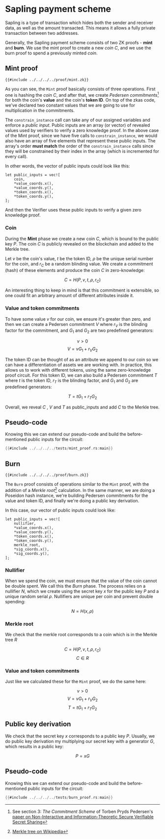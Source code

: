 # Sapling payment scheme

Sapling is a type of transaction which hides both the sender and
receiver data, as well as the amount transacted. This means it allows
a fully private transaction between two addresses.

Generally, the Sapling payment scheme consists of two ZK proofs -
**mint** and **burn**. We use the mint proof to create a new _coin_
$C$, and we use the burn proof to spend a previously minted _coin_.

## Mint proof

```
{{#include ../../../../proof/mint.zk}}
```

As you can see, the `Mint` proof basically consists of three
operations.  First one is hashing the _coin_ $C$, and after that,
we create _Pedersen commitments_[^1] for both the coin's **value**
and the coin's **token ID**. On top of the zkas code, we've declared
two constant values that we are going to use for multiplication in
the commitments.

The `constrain_instance` call can take any of our assigned variables
and enforce a _public input_. Public inputs are an array (or vector)
of revealed values used by verifiers to verify a zero knowledge
proof. In the above case of the Mint proof, since we have five calls to
`constrain_instance`, we would also have an array of five elements that
represent these public inputs. The array's order **must match** the
order of the `constrain_instance` calls since they will be constrained
by their index in the array (which is incremented for every call).

In other words, the vector of public inputs could look like this:

```
let public_inputs = vec![
    coin,
    *value_coords.x(),
    *value_coords.y(),
    *token_coords.x(),
    *token_coords.y(),
];
```

And then the Verifier uses these public inputs to verify a given zero
knowledge proof.

### Coin

During the **Mint** phase we create a new coin $C$, which is bound
to the public key $P$. The coin $C$ is publicly revealed on the
blockchain and added to the Merkle tree.

Let $v$ be the coin's value, $t$ be the token ID, $\rho$ be the unique
serial number for the coin, and $r_C$ be a random blinding value. We
create a commitment (hash) of these elements and produce the coin $C$
in zero-knowledge:

$$ C = H(P, v, t, \rho, r_C)$$

An interesting thing to keep in mind is that this commitment is
extensible, so one could fit an arbitrary amount of different
attributes inside it.

### Value and token commitments

To have some value $v$ for our coin, we ensure it's greater than
zero, and then we can create a Pedersen commitment $V$ where $r_V$
is the blinding factor for the commitment, and $G_1$ and $G_2$ are
two predefined generators:

$$ v > 0 $$
$$ V = vG_1 + r_VG_2 $$

The token ID can be thought of as an attribute we append to our coin
so we can have a differentiation of assets we are working with. In
practice, this allows us to work with different tokens, using the
same zero-knowledge proof circuit. For this token ID, we can also
build a Pedersen commitment $T$ where $t$ is the token ID, $r_T$
is the blinding factor, and $G_1$ and $G_2$ are predefined generators:

$$ T = tG_1 + r_TG_2 $$

Overall, we reveal $C$ , $V$ and $T$ as public_inputs and add $C$ to the Merkle tree.

## Pseudo-code

Knowing this we can extend our pseudo-code and build the
before-mentioned public inputs for the circuit:

```rust
{{#include ../../../../tests/mint_proof.rs:main}}
```


## Burn

```
{{#include ../../../../proof/burn.zk}}
```

The `Burn` proof consists of operations similar to the `Mint` proof,
with the addition of a _Merkle root_[^2] calculation. In the same
manner, we are doing a Poseidon hash instance, we're building Pedersen
commitments for the value and token ID, and finally we're doing a
public key derivation.

In this case, our vector of public inputs could look like:

```
let public_inputs = vec![
    nullifier,
    *value_coords.x(),
    *value_coords.y(),
    *token_coords.x(),
    *token_coords.y(),
    merkle_root,
    *sig_coords.x(),
    *sig_coords.y(),
];
```

### Nullifier

When we spend the coin, we must ensure that the value of the coin
cannot be double spent. We call this the _Burn_ phase. The process
relies on a nullifier $N$, which we create using the secret key $x$
for the public key $P$ and a unique random serial $\rho$. Nullifiers
are unique per coin and prevent double spending:

$$ N = H(x, \rho) $$


### Merkle root

We check that the merkle root corresponds to a coin which is in the
Merkle tree $R$

$$ C = H(P, v, t, \rho, r_C) $$
$$ C \in R $$

### Value and token commitments

Just like we calculated these for the `Mint` proof, we do the same
here:

$$ v > 0 $$
$$ V = vG_1 + r_VG_2 $$
$$ T = tG_1 + r_TG_2 $$


## Public key derivation

We check that the secret key $x$ corresponds to a public key $P$.
Usually, we do public key derivation my multiplying our secret key
with a generator $G$, which results in a public key:

$$ P = xG $$


## Pseudo-code

Knowing this we can extend our pseudo-code and build the
before-mentioned public inputs for the circuit:

```rust
{{#include ../../../../tests/burn_proof.rs:main}}
```


[^1]: See section 3: _The Commitment Scheme_ of Torben Pryds Pedersen's
    [paper on Non-Interactive and
    Information-Theoretic Secure Verifiable Secret
    Sharing](https://link.springer.com/content/pdf/10.1007%2F3-540-46766-1_9.pdf)

[^2]: [Merkle tree on Wikipedia](https://en.wikipedia.org/wiki/Merkle_tree)
